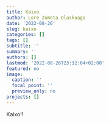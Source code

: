 ```yaml
---
title: Kaixo
author: Lore Zumeta Olaskoaga
date: '2022-08-26'
slug: kaixo
categories: []
tags: []
subtitle: ''
summary: ''
authors: []
lastmod: '2022-08-26T23:32:04+02:00'
featured: no
image:
  caption: ''
  focal_point: ''
  preview_only: no
projects: []
---
```


Kaixo!!
